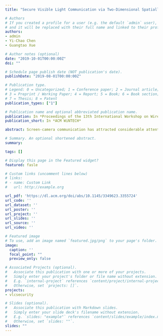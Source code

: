 ```yaml
---
title: "Secure Visible Light Communication via Two-Dimensional Spatially Aliased Patterns"

# Authors
# If you created a profile for a user (e.g. the default `admin` user), write the username (folder name) here 
# and it will be replaced with their full name and linked to their profile.
authors:
- admin
- Yi-Chao Chen
- Guangtao Xue

# Author notes (optional)
date: "2019-10-01T00:00:00Z"
doi: ""

# Schedule page publish date (NOT publication's date).
publishDate: "2019-08-01T00:00:00Z"

# Publication type.
# Legend: 0 = Uncategorized; 1 = Conference paper; 2 = Journal article;
# 3 = Preprint / Working Paper; 4 = Report; 5 = Book; 6 = Book section;
# 7 = Thesis; 8 = Patent
publication_types: ["1"]

# Publication name and optional abbreviated publication name.
publication: In *Proceedings of the 13th International Workshop on Wireless Network Testbeds, Experimental Evaluation & Characterization*
publication_short: In *ACM WiNTECH*

abstract: Screen-camera communication has attracted considerable attention as a form of visible light communication (VLC) using commercial-off-the-shelf devices. Nonetheless, the security of screen-camera communications in mobile applications has largely been disregarded, despite the fact that information displayed on an open screen is easily intercepted. One-way communication systems also make it difficult to add security features. In this paper, we propose a secure screen-camera communication system in which a visual encryption algorithm is designed to camouflage transmitted images between the screen and camera. When the targeted receiver holds a camera in a designated viewing position (ie, directly in front of the screen at a distance of 50cm), the camouflaged image is revealed due to aliasing effect. From any other position, only the camouflaged image can be seen.

# Summary. An optional shortened abstract.
summary: 

tags: []

# Display this page in the Featured widget?
featured: fasle

# Custom links (uncomment lines below)
# links:
# - name: Custom Link
#   url: http://example.org

url_pdf: 'https://dl.acm.org/doi/abs/10.1145/3349623.3355724'
url_code: ''
url_dataset: ''
url_poster: ''
url_project: ''
url_slides: ''
url_source: ''
url_video: ''

# Featured image
# To use, add an image named `featured.jpg/png` to your page's folder. 
image:
  caption: ''
  focal_point: ""
  preview_only: false

# Associated Projects (optional).
#   Associate this publication with one or more of your projects.
#   Simply enter your project's folder or file name without extension.
#   E.g. `internal-project` references `content/project/internal-project/index.md`.
#   Otherwise, set `projects: []`.
projects:
- vlcsecurity

# Slides (optional).
#   Associate this publication with Markdown slides.
#   Simply enter your slide deck's filename without extension.
#   E.g. `slides: "example"` references `content/slides/example/index.md`.
#   Otherwise, set `slides: ""`.
slides: ""
---
```


